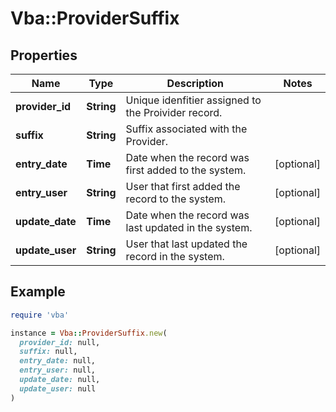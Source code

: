 # Vba::ProviderSuffix

## Properties

| Name | Type | Description | Notes |
| ---- | ---- | ----------- | ----- |
| **provider_id** | **String** | Unique idenfitier assigned to the Proivider record. |  |
| **suffix** | **String** | Suffix associated with the Provider. |  |
| **entry_date** | **Time** | Date when the record was first added to the system. | [optional] |
| **entry_user** | **String** | User that first added the record to the system. | [optional] |
| **update_date** | **Time** | Date when the record was last updated in the system. | [optional] |
| **update_user** | **String** | User that last updated the record in the system. | [optional] |

## Example

```ruby
require 'vba'

instance = Vba::ProviderSuffix.new(
  provider_id: null,
  suffix: null,
  entry_date: null,
  entry_user: null,
  update_date: null,
  update_user: null
)
```

